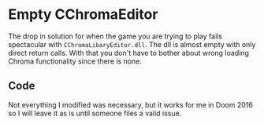 # Empty CChromaEditor

The drop in solution for when the game you are trying to play fails spectacular with `CChromaLibaryEditor.dll`.
The dll is almost empty with only direct return calls. With that you don't have to bother about wrong loading Chroma functionality since there is none.

## Code

Not everything I modified was necessary, but it works for me in Doom 2016 so I will leave it as is until someone files a valid issue.
